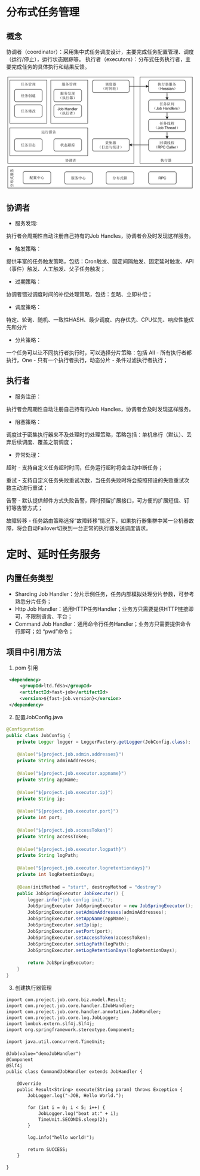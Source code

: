 # 分布式任务管理


## 概念
协调者（coordinator）：采用集中式任务调度设计，主要完成任务配置管理、调度（运行/停止），运行状态跟踪等。
执行者（executors）：分布式任务执行者，主要完成任务的具体执行和结果反馈。

![image-20210404183752233](asserts/image-20210404183752233.png)



## 协调者
- 服务发现:

执行者会周期性自动注册自己持有的Job Handles，协调者会及时发现这样服务。

- 触发策略：

提供丰富的任务触发策略，包括：Cron触发、固定间隔触发、固定延时触发、API（事件）触发、人工触发、父子任务触发；

- 过期策略：

协调者错过调度时间的补偿处理策略，包括：忽略、立即补偿；

- 调度策略：

特定、轮询、随机、一致性HASH、最少调度、内存优先、CPU优先、响应性能优先和分片

- 分片策略：

一个任务可以让不同执行者执行时，可以选择分片策略：包括 All - 所有执行者都执行，One - 只有一个执行者执行，动态分片 - 条件过滤执行者执行；




## 执行者

- 服务注册：

执行者会周期性自动注册自己持有的Job Handles，协调者会及时发现这样服务。

- 阻塞策略：

调度过于密集执行器来不及处理时的处理策略，策略包括：单机串行（默认）、丢弃后续调度、覆盖之前调度；

- 异常处理：


超时  - 支持自定义任务超时时间，任务运行超时将会主动中断任务；

重试 - 支持自定义任务失败重试次数，当任务失败时将会按照预设的失败重试次数主动进行重试；

告警 - 默认提供邮件方式失败告警，同时预留扩展接口，可方便的扩展短信、钉钉等告警方式；

故障转移 - 任务路由策略选择”故障转移”情况下，如果执行器集群中某一台机器故障，将会自动Failover切换到一台正常的执行器发送调度请求。



# 定时、延时任务服务



## 内置任务类型

+ Sharding Job Handler：分片示例任务，任务内部模拟处理分片参数，可参考熟悉分片任务；
+ Http Job Handler：通用HTTP任务Handler；业务方只需要提供HTTP链接即可，不限制语言、平台；
+ Command Job Handler：通用命令行任务Handler；业务方只需要提供命令行即可；如 “pwd”命令；


## 项目中引用方法
1. pom 引用
```xml
 <dependency>
     <groupId>ltd.fdsa</groupId>
     <artifactId>fast-job</artifactId>
     <version>${fast-job.version}</version>
 </dependency>
```

2.  配置JobConfig.java
```java
@Configuration
public class JobConfig {
    private Logger logger = LoggerFactory.getLogger(JobConfig.class);

    @Value("${project.job.admin.addresses}")
    private String adminAddresses;
    
    @Value("${project.job.executor.appname}")
    private String appName;
    
    @Value("${project.job.executor.ip}")
    private String ip;
    
    @Value("${project.job.executor.port}")
    private int port;
    
    @Value("${project.job.accessToken}")
    private String accessToken;
    
    @Value("${project.job.executor.logpath}")
    private String logPath;
    
    @Value("${project.job.executor.logretentiondays}")
    private int logRetentionDays;
    
    @Bean(initMethod = "start", destroyMethod = "destroy")
    public JobSpringExecutor JobExecutor() {
        logger.info("job config init.");
        JobSpringExecutor JobSpringExecutor = new JobSpringExecutor();
        JobSpringExecutor.setAdminAddresses(adminAddresses);
        JobSpringExecutor.setAppName(appName);
        JobSpringExecutor.setIp(ip);
        JobSpringExecutor.setPort(port);
        JobSpringExecutor.setAccessToken(accessToken);
        JobSpringExecutor.setLogPath(logPath);
        JobSpringExecutor.setLogRetentionDays(logRetentionDays);
    
        return JobSpringExecutor;
    }
}
```

3. 创建执行器管理

```
import com.project.job.core.biz.model.Result;
import com.project.job.core.handler.IJobHandler;
import com.project.job.core.handler.annotation.JobHandler;
import com.project.job.core.log.JobLogger;
import lombok.extern.slf4j.Slf4j;
import org.springframework.stereotype.Component;

import java.util.concurrent.TimeUnit;
 
@Job(value="demoJobHandler")
@Component
@Slf4j
public class CommandJobHandler extends JobHandler {

    @Override
    public Result<String> execute(String param) throws Exception {
        JobLogger.log("-JOB, Hello World.");

        for (int i = 0; i < 5; i++) {
            JobLogger.log("beat at:" + i);
            TimeUnit.SECONDS.sleep(2);
        }

        log.info("hello world!");

        return SUCCESS;
    }

}
```

